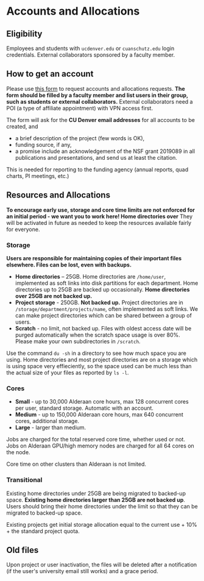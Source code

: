 # Accounts and Allocations
## Eligibility
Employees and students with `ucdenver.edu` or `cuanschutz.edu` login credentials. 
External collaborators sponsored by a faculty member.

## How to get an account

Please use [this form](https://forms.office.com/r/GQ9ef7ei4i) to request accounts and allocations requests. **The form should be filled by a faculty member and list users in their group, such as students or external collaborators.** External collaborators need a POI (a type of affiliate appointment) with VPN access first.

The form will ask for the **CU Denver email addresses** for all accounts to be created, and

* a brief description of the project (few words is OK),
* funding source, if any,
* a promise include an acknowledgement of the NSF grant 2019089 in all publications and presentations, and send us at least the citation.

This is needed for reporting to the funding agency (annual reports, quad charts, PI meetings, etc.)

## Resources and Allocations
**To encourage early use, storage and core time limits are not enforced for an initial period - we want you to work here! Home directories over** They will be activated in future as needed to keep the resources available fairly for everyone.

### Storage 
**Users are responsible for maintaining copies of their important files elsewhere. Files can be lost, even with backups.**
 
* **Home directories** – 25GB. Home directories are `/home/user`, implemented as soft links into disk partitions for each department. Home directories up to 25GB are backed up occasionally. **Home directories over 25GB are not backed up.** 
* **Project storage** -  250GB. **Not backed up.** Project directories are in  `/storage/department/projects/name`, often implemented as soft links. We can make project directories which can be shared between a group of users.
* **Scratch** - no limit, not backed up. Files with oldest access date will be purged automatically when the scratch space usage is over 80%. Please make your own subdirectories in `/scratch`.

Use the command `du -sh` in a directory to see how much space you are using. Home directories and most project directories are on a storage which is using space very effieciently, so the space used can be much less than the actual size of your files as reported by `ls -l`.

### Cores
* **Small** - up to 30,000 Alderaan core hours, max 128 concurrent cores per user, standard storage. Automatic with an account.
* **Medium** - up to 150,000 Alderaan core hours, max 640 concurrent cores, additional storage.
* **Large** - larger than medium. 

Jobs are charged for the total reserved core time, whether used or not. 
Jobs on Alderaan GPU/high memory nodes are charged for all 64 cores on the node. 

Core time on other clusters than Alderaan is not limited.
### Transitional

Existing home directories under 25GB are being migrated to backed-up space. **Existing home directories larger than 25GB are not backed up**. Users should bring their home directories under the limit so that they can be migrated to backed-up space. 

Existing projects get initial storage allocation equal to the current use + 10% + the standard project quota. 

## Old files
 
Upon project or user inactivation, the files will be deleted after a notification (if the user's university email still works) and a grace period. 


